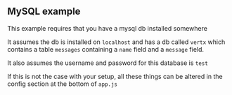 ## MySQL example

This example requires that you have a mysql db installed somewhere

It assumes the db is installed on `localhost` and has a db called `vertx` which contains a table `messages` containing a `name` field and a `message` field.

It also assumes the username and password for this database is `test`

If this is not the case with your setup, all these things can be altered in the config section at the bottom of `app.js`